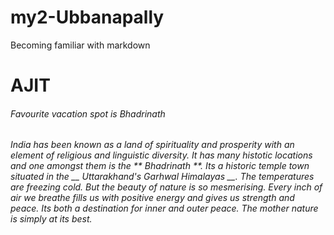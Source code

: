 # my2-Ubbanapally
Becoming familiar with markdown

# AJIT

###### Favourite vacation spot is Bhadrinath

###### India has been known as a land of spirituality and prosperity with an element of religious and linguistic diversity. It has many histotic locations and one amongst them is the ** Bhadrinath **. Its a historic temple town situated in the __ Uttarakhand's Garhwal Himalayas __. The temperatures are freezing cold. But the beauty of nature is so mesmerising. Every inch of air we breathe fills us with positive energy and gives us strength and peace. Its both a destination for inner and outer peace. The mother nature is simply at its best.